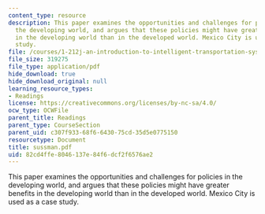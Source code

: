```yaml
---
content_type: resource
description: This paper examines the opportunities and challenges for policies in
  the developing world, and argues that these policies might have greater benefits
  in the developing world than in the developed world. Mexico City is used as a case
  study.
file: /courses/1-212j-an-introduction-to-intelligent-transportation-systems-spring-2005/82cd4ffe8046137e84f6dcf2f6576ae2_sussman.pdf
file_size: 319275
file_type: application/pdf
hide_download: true
hide_download_original: null
learning_resource_types:
- Readings
license: https://creativecommons.org/licenses/by-nc-sa/4.0/
ocw_type: OCWFile
parent_title: Readings
parent_type: CourseSection
parent_uid: c307f933-68f6-6430-75cd-35d5e0775150
resourcetype: Document
title: sussman.pdf
uid: 82cd4ffe-8046-137e-84f6-dcf2f6576ae2
---
```

This paper examines the opportunities and challenges for policies in the developing world, and argues that these policies might have greater benefits in the developing world than in the developed world. Mexico City is used as a case study.